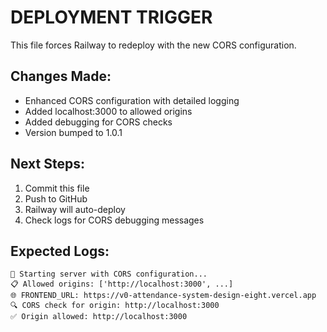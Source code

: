 # DEPLOYMENT TRIGGER

This file forces Railway to redeploy with the new CORS configuration.

## Changes Made:
- Enhanced CORS configuration with detailed logging
- Added localhost:3000 to allowed origins
- Added debugging for CORS checks
- Version bumped to 1.0.1

## Next Steps:
1. Commit this file
2. Push to GitHub
3. Railway will auto-deploy
4. Check logs for CORS debugging messages

## Expected Logs:
```
🚀 Starting server with CORS configuration...
📋 Allowed origins: ['http://localhost:3000', ...]
🌐 FRONTEND_URL: https://v0-attendance-system-design-eight.vercel.app
🔍 CORS check for origin: http://localhost:3000
✅ Origin allowed: http://localhost:3000
``` 